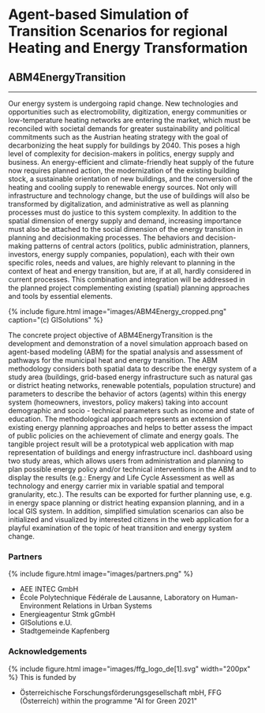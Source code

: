 # Agent-based Simulation of Transition Scenarios for regional Heating and Energy Transformation
## ABM4EnergyTransition

---
Our energy system is undergoing rapid change. New technologies and opportunities such as electromobility, digitization, energy communities or low-temperature heating networks are entering the market, which must be reconciled with societal demands for greater sustainability and political commitments such as the Austrian heating strategy with the goal of decarbonizing the heat supply for buildings by 2040. This poses a high level of complexity for decision-makers in politics, energy supply and business. An energy-efficient and climate-friendly heat supply of the future now requires planned action, the modernization of the existing building stock, a sustainable orientation of new buildings, and the conversion of the heating and cooling supply to renewable energy sources. Not only will infrastructure and technology change, but the use of buildings will also be transformed by digitalization, and administrative as well as planning processes must do justice to this system complexity. In addition to the spatial dimension of energy supply and demand, increasing importance must also be attached to the social dimension of the energy transition in planning and decisionmaking processes. The behaviors and decision-making patterns of central actors (politics, public administration, planners, investors, energy supply companies, population), each with their own specific roles, needs and values, are highly relevant to planning in the context of heat and energy transition, but are, if at all, hardly considered in current processes. This combination and integration will be addressed in the planned project complementing existing (spatial) planning approaches and tools by essential elements.

{%
  include figure.html
  image="images/ABM4Energy_cropped.png"
  caption="(c) GISolutions"
%}

The concrete project objective of ABM4EnergyTransition is the development and demonstration of a novel simulation approach based on agent-based modeling (ABM) for the spatial analysis and assessment of pathways for the municipal heat and energy transition. The ABM methodology considers both spatial data to describe the energy system of a study area (buildings, grid-based energy infrastructure such as natural gas or district heating networks, renewable potentials, population structure) and parameters to describe the behavior of actors (agents) within this energy system (homeowners, investors, policy makers) taking into account demographic and socio - technical parameters such as income and state of education. The methodological approach represents an extension of existing energy planning approaches and helps to better assess the impact of public policies on the achievement of climate and energy goals. The tangible project result will be a prototypical web application with map representation of buildings and energy infrastructure incl. dashboard using two study areas, which allows users from administration and planning to plan possible energy policy and/or technical interventions in the ABM and to display the results (e.g.: Energy and Life Cycle Assessment as well as technology and energy carrier mix in variable spatial and temporal granularity, etc.). The results can be exported for further
planning use, e.g. in energy space planning or district heating expansion planning, and in a local GIS system. In addition, simplified simulation scenarios can also be initialized and visualized by interested citizens in the web application for a playful examination of the topic of heat transition and energy system change.

### Partners
{%
  include figure.html
  image="images/partners.png"
%}

* AEE INTEC GmbH
* École Polytechnique Fédérale de Lausanne, Laboratory on Human-Environment Relations in Urban Systems
* Energieagentur Stmk gGmbH
* GISolutions e.U.
* Stadtgemeinde Kapfenberg

### Acknowledgements
{%
  include figure.html
  image="images/ffg_logo_de[1].svg"
  width="200px"
%}
This is funded by 
* Österreichische Forschungsförderungsgesellschaft mbH, FFG (Österreich) within the programme "AI for Green 2021"

